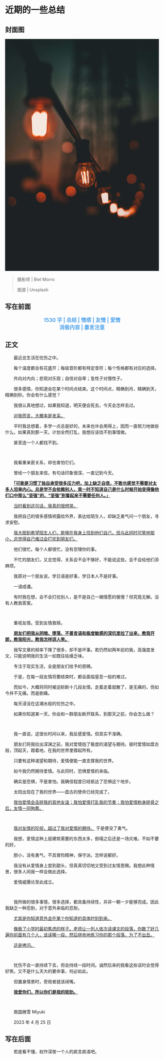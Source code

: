 # 近期的一些总结

## 封面图

![](https://raw.githubusercontent.com/TinySnow/GithubImageHosting/main/blog/articles/literature/biel-morro-J_F_003jcEQ-unsplash.jpg)

> 摄影师 | Biel Morro
>
> 图源 | Unsplash

## 写在前面

<p style="color:#50a3eb; text-align:center; font-weight:bold; font-size:larger;">1530 字 | 总结 | 情感 | 友情 | 爱情 <br /> 消极内容 | 暴言注意</p>

## 正文

　　最近总生活在忧伤之中。

　　每个温度都会有花盛开；每级音阶都有特定音符；每个性格都有对应的选择。

　　外向对内向；悲观对乐观；自信对自卑；急性子对慢性子。

　　很多感情，你知道会在某个时间点结束。这个时间点，精确到月，精确到天，精确到秒。你会有什么感觉？

　　我很认真地想过，如果我知道，明天便会死去，今天会怎样去过。

　　<u>对我而言，大概率是发呆。</u>

　　平时我总想着，多学一点总是好的，未来也许会用得上，因而一直努力地做些什么。如果真到那一天，计划全然打乱，我想应该找不到事情做。

　　甚至连一个人都找不到。

<br />

　　我看重亲密关系，却也害怕它们。

　　曾经一个朋友来信，有句话印象很深，一直记到今天。

　　**<u>「可能是习惯了独自承受很多压力吧，加上缺乏自信，不敢也感觉不需要对太多人坦率内心。总是学不会依赖别人，竟一时不知道自己是什么时候开始变得像他们口中那么“坚强”的，“坚强”到看起来不需要任何人。」</u>**

　　<u>当时看到这句话，我真的很想哭。</u>

　　我把自己的很多感情袒露给外界，表达给陌生人，却缺乏勇气问一个朋友，寻求安慰。

　　<u>我大胆到希望陌生人们，能够在我身上找到他们自己。但与此同时可笑地胆小，总觉得自己难过会打扰到朋友们。</u>

　　他们很忙。每个人都很忙。没有空理你的事。

　　不忙的朋友们，又总觉得，关系会不会不够好，不能说这些。会不会给他们添麻烦。

　　我原对一个朋友说，学日语是好事，学日本人不是好事。

　　一语成谶。

　　有时我在想，会不会打扰别人，是不是自己一厢情愿的傲慢？但究竟无解。没有人教我答案。

<br />

　　重视友情。受到友情救赎。

　　**<u>朋友们把我从阴暗、堕落、不善言语和极度敏感的深坑里拉了出来，教我开朗，教我阳光，教我怎样逗人笑。</u>**

　　我写文章的频率下降了很多，却不是坏事。若仍然如两年前的我，高强度发文，只能说明我的生活一如既往枯燥乏味。

　　专注于现实生活，全是朋友们给予的恩赐。

　　于是，在每一段友情将要结束时，都会面临窒息一般的难过。

　　而如今，大概将同时被迫斩断十几段友情。走着走着就散了，是无痛的，但如今并不无痛。而是剧痛。

　　每天浸没在这潮水般的忧伤之中。

　　如果你知道某一天，你会和一群朋友断开联系，到那天之前，你会怎么做？

<br />

　　我一直说，这很长时间以来，我反感爱情。但其实不准确。

　　朋友们将我拉出深渊之前，我对爱情抱了极度的渴望与期待。彼时爱情如盘古般，顶起天，蹬着地，在我的世界里撑起所有。

　　只要有这种渴望和期待，爱情便能一直支撑我的世界。

　　如今我仍然期待爱情。与此同时，恐惧爱情的来临。

　　确实是恐惧，不是害怕。我确信程度已经抵达了恐惧这个地步。

　　太阳出现在了我的世界——盘古的使命已经完成了。

　　<u>我怕爱情会击碎我的其他友谊；我怕爱情打乱我的节奏；我怕爱情粉身碎骨之后，友情一同殉葬。</u>

<br />

　　<u>我对友情的珍视，超过了我对爱情的期待。</u> 于是便没了勇气。

　　我想，爱情这种上层建筑需要的东西太多，倒塌之后还是一场灾难。不如不要的好。

　　胆小，没有勇气，不具冒险精神，保守派。怎样说都好。

　　我没有从爱情身上尝到甜头，但真真切切地又受到过友情恩赐。我想此种情景，很多人同我一样会做此选择。

　　爱情威慑论至此成立。

<br />

　　我所做的很多事情，很多选择，都具备持续性，并非一朝一夕能够完成。因此我缺乏一种忍耐，对于意外来临的忍耐。

　　<u>尤其是你知道意外会在某个你知道的具体时刻到来。</u>

　　<u>像极了小学时最初焦虑的样子。老师让一列人依次读课文的段落，你数了好几遍你前面有几个人，该读哪一段，然后拼命地练习你的那个段落，为了不出丑。</u>

　　<u>这是拷问。</u>

<br />

　　忧伤不会一直持续下去，但会持续一段时间。诚然后来的我看这些话时会觉得好笑。又不是什么天大的要命事，何必如此。

　　但置身情景时，旁观者就该闭嘴。

　　<u>**我爱你们，所以你们是我的软肋。**</u>

<br />

　　南国微雪 Miyuki

　　2023 年 4 月 25 日

## 写在后面

　　若是看不懂，权作深夜一个人的疯言疯语吧。